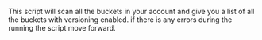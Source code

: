 This script will scan all the buckets in your account and give you a list 
of all the buckets with versioning enabled.
if there is any errors during the running the script move forward.
